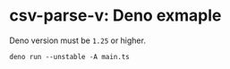 # csv-parse-v: Deno exmaple

Deno version must be `1.25` or higher.

```
deno run --unstable -A main.ts
```